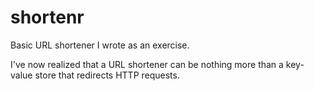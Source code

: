shortenr
========
Basic URL shortener I wrote as an exercise.

I've now realized that a URL shortener can be nothing more than a key-value store that redirects HTTP requests.
